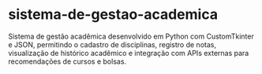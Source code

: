 # sistema-de-gestao-academica
Sistema de gestão acadêmica desenvolvido em Python com CustomTkinter e JSON, permitindo o cadastro de disciplinas, registro de notas, visualização de histórico acadêmico e integração com APIs externas para recomendações de cursos e bolsas.
